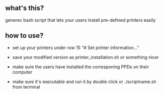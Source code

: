 what's this?
-------------------
generec bash script that lets your users install pre-defined printers easily


how to use?
-------------------
- set up your printers under row 15 "# Set printer information..." 
- save your modified version as printer_installation.sh or something nicer

- make sure the users have installed the corresponing PPDs on their computer
- make sure it's executable and run it by double click or ./scriptname.sh from terminal
